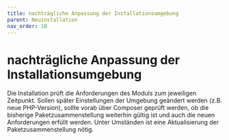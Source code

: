 ```yaml
---
title: nachträgliche Anpassung der Installationsumgebung
parent: Neuinstallation
nav_order: 10
---
```


# nachträgliche Anpassung der Installationsumgebung

Die Installation prüft die Anforderungen des Moduls zum jeweiligen Zeitpunkt. Sollen später Einstellungen der Umgebung geändert werden (z.B. neue PHP-Version), sollte vorab über Composer geprüft werden, ob die bisherige Paketzusammenstellung weiterhin gültig ist und auch die neuen Anforderungen erfüllt werden. Unter Umständen ist eine Aktualisierung der Paketzusammenstellung nötig.